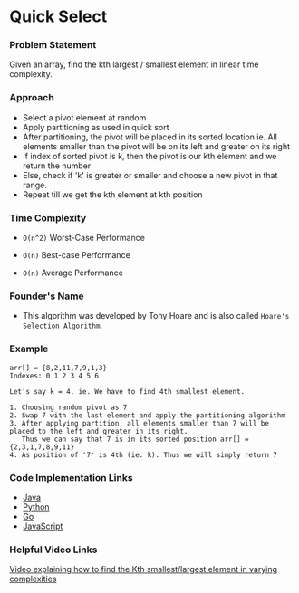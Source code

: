# Quick Select

### Problem Statement

Given an array, find the kth largest / smallest element in linear time complexity.

### Approach

- Select a pivot element at random
- Apply partitioning as used in quick sort
- After partitioning, the pivot will be placed in its sorted location ie. All elements smaller than the pivot will be on its left and greater on its right
- If index of sorted pivot is k, then the pivot is our kth element and we return the number
- Else, check if 'k' is greater or smaller and choose a new pivot in that range.
- Repeat till we get the kth element at kth position

### Time Complexity

- `O(n^2)` Worst-Case Performance

- `O(n)` Best-case Performance

- `O(n)` Average Performance


### Founder's Name

- This algorithm was developed by Tony Hoare and is also called `Hoare's Selection Algorithm`.

### Example

```
arr[] = {8,2,11,7,9,1,3}
Indexes: 0 1 2 3 4 5 6

Let's say k = 4. ie. We have to find 4th smallest element.

1. Choosing random pivot as 7
2. Swap 7 with the last element and apply the partitioning algorithm
3. After applying partition, all elements smaller than 7 will be placed to the left and greater in its right.
   Thus we can say that 7 is in its sorted position arr[] = {2,3,1,7,8,9,11}
4. As position of '7' is 4th (ie. k). Thus we will simply return 7
```

### Code Implementation Links

- [Java](https://github.com/CloudArmor/Java/blob/master/src/main/java/com/thealgorithms/searches/QuickSelect.java)
- [Python](https://github.com/CloudArmor/PyAlgorithms/blob/master/searches/quick_select.py)
- [Go](https://github.com/CloudArmor/Go/blob/master/search/selectk.go)
- [JavaScript](https://github.com/CloudArmor/JavaScript/blob/master/Data-Structures/Array/QuickSelect.js)

### Helpful Video Links

[Video explaining how to find the Kth smallest/largest element in varying complexities](https://youtu.be/hGK_5n81drs)
